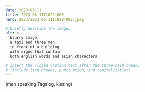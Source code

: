 ```yaml
---
date: 2023-06-11
title: 2023-06-11T1829-000
hero: 2023/2023-06-11T1829-000.jpeg

# briefly describe the image…
alt: >
  blurry image,
  a taxi and three men
  in front of a building
  with signs that contain
  both english words and asian characters

# insert the closed caption text after the three-dash break…
# (include line-breaks, punctuation, and capitalization)
---
```


(men speaking Tagalog, kissing)
